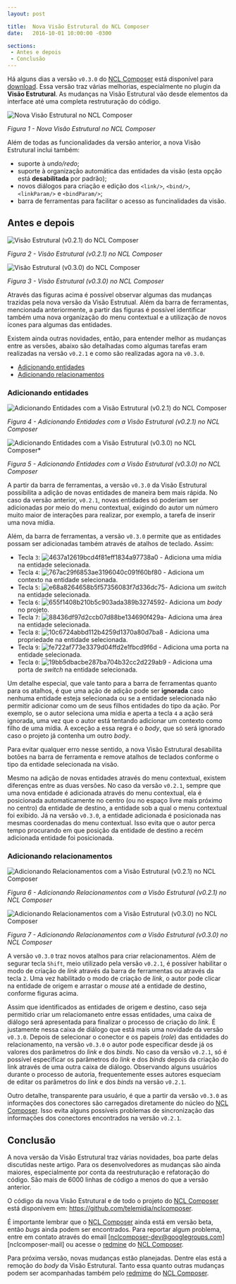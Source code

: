 ```yaml
---
layout: post

title:  Nova Visão Estrutural do NCL Composer
date:   2016-10-01 10:00:00 -0300

sections:
 - Antes e depois
 - Conclusão
---
```


Há alguns dias a versão `v0.3.0` do [NCL Composer](http://composer.telemidia.puc-rio.br/) está disponível para [download](http://composer.telemidia.puc-rio.br/en/download). Essa versão traz várias melhorias, especialmente no plugin da **Visão Estrutural**. As mudanças na Visão Estrutural vão desde elementos da interface até uma completa restruturação do código.

![Nova Visão Estrutural no NCL Composer](../../../../assets/images/2016/10/20/ad70e185481cb44b00eb66e29f336970.png)

*Figura 1 - Nova Visão Estrutural no NCL Composer*

Além de todas as funcionalidades da versão anterior, a nova Visão Estrutural inclui também:

- suporte à *undo/redo*;
- suporte à organização automática das entidades da visão (esta opção está **desabilitada** por padrão);
- novos diálogos para criação e edição dos `<link/>`, `<bind/>`, `<linkParam/>` e `<bindParam/>`;
- barra de ferramentas para facilitar o acesso as funcinalidades da visão.

## Antes e depois

![Visão Estrutural (v0.2.1) do NCL Composer](../../../../assets/images/2016/10/20/a0b3e33f7e0ccc813b7b8ec157e0aa99.png)

*Figura 2 - Visão Estrutural (v0.2.1) no NCL Composer*

![Visão Estrutural (v0.3.0) do NCL Composer](../../../../assets/images/2016/10/20/129fe989c18a3ae95720b17918973a6e.png)

*Figura 3 - Visão Estrutural (v0.3.0) no NCL Composer*

Através das figuras acima é possível observar algumas das mudanças trazidas pela nova versão da Visão Estrutual. Além da barra de ferramentas, mencionada anteriormente, a partir das figuras é possível identificar também uma nova organização do menu contextual e a utilização de novos ícones para algumas das entidades.

Existem ainda outras novidades, então, para entender melhor as mudanças entre as versões, abaixo são detalhadas como algumas tarefas eram realizadas na versão `v0.2.1` e como são realizadas agora na `v0.3.0`.

- [Adicionando entidades](../../../../2016/10/20/nova-versao-da-visao-estrutural-do-ncl-composer.html#adicionando-entidades)
- [Adicionando relacionamentos](../../../../2016/10/20/nova-versao-da-visao-estrutural-do-ncl-composer.html#adicionando-relacionamentos)

### Adicionando entidades

![Adicionando Entidades com a Visão Estrutural (v0.2.1) do NCL Composer](../../../../assets/images/2016/10/20/12e6548eefdcf0389c9b37e1fdaae90a.gif)

*Figura 4 - Adicionando Entidades com a Visão Estrutural (v0.2.1) no NCL Composer*

![Adicionando Entidades com a Visão Estrutural (v0.3.0) no NCL Composer*](../../../../assets/images/2016/10/20/2fa1961ffa964bb41911077d5f6d3aea.gif)

*Figura 5 - Adicionando Entidades com a Visão Estrutural (v0.3.0) no NCL Composer*

A partir da barra de ferramentas, a versão `v0.3.0` da Visão Estrutural possibilita a adição de novas entidades de maneira bem mais rápida. No caso da versão anterior, `v0.2.1`, novas entidades só poderiam ser adicionadas por meio do menu contextual, exigindo do autor um número muito maior de interações para realizar, por exemplo, a tarefa de inserir uma nova mídia.

Além, da barra de ferramentas, a versão `v0.3.0` permite que as entidades possam ser adicionadas também através de atalhos de teclado. Assim:

- Tecla `3`: ![4637a12619bcd4f81eff1834a97738a0](../../../../assets/images/extra/icons/cpricon/0.1.0/4637a12619bcd4f81eff1834a97738a0.png) - Adiciona uma mídia na entidade selecionada.
- Tecla `4`: ![767ac29f6853ae3196040c091f60bf80](../../../../assets/images/extra/icons/cpricon/0.1.0/767ac29f6853ae3196040c091f60bf80.png) - Adiciona um contexto na entidade selecionada.
- Tecla `5`: ![e68a8264658b5f57356083f7d336dc75](../../../../assets/images/extra/icons/cpricon/0.1.0/e68a8264658b5f57356083f7d336dc75.png)- Adiciona um *switch* na entidade selecionada.
- Tecla `6`: ![655f1408b210b5c903ada389b3274592](../../../../assets/images/extra/icons/cpricon/0.1.0/655f1408b210b5c903ada389b3274592.png)- Adiciona um *body* no projeto.
- Tecla `7`: ![88436df97d2ccb07d88be134690f429a](../../../../assets/images/extra/icons/cpricon/0.1.0/88436df97d2ccb07d88be134690f429a.png)- Adiciona uma área na entidade selecionada.
- Tecla `8`: ![10c6724abbd112b4259d1370a80d7ba8](../../../../assets/images/extra/icons/cpricon/0.1.0/10c6724abbd112b4259d1370a80d7ba8.png) - Adiciona uma propriedade na entidade selecionada.
- Tecla `9`: ![fe722af773e3379d04ffd2e1fbcd9f6d](../../../../assets/images/extra/icons/cpricon/0.1.0/fe722af773e3379d04ffd2e1fbcd9f6d.png) - Adiciona uma porta na entidade selecionada.
- Tecla `0`: ![19bb5dbacbe287ba704b32cc2d229ab9](../../../../assets/images/extra/icons/cpricon/0.1.0/19bb5dbacbe287ba704b32cc2d229ab9.png) - Adiciona uma porta de *switch* na entidade selecionada.

Um detalhe especial, que vale tanto para a barra de ferramentas quanto para os atalhos, é que uma ação de adição pode ser **ignorada** caso nenhuma entidade esteja selecionada ou se a entidade selecionada não permitir adicionar como um de seus filhos entidades do tipo da ação. Por exemplo, se o autor seleciona uma mídia e aperta a tecla `4` a ação será ignorada, uma vez que o autor está tentando adicionar um contexto como filho de uma mídia. A exceção a essa regra é o *body*, que só será ignorado caso o projeto já contenha um outro *body*.

Para evitar qualquer erro nesse sentido, a nova Visão Estrutural desabilita botões na barra de ferramenta e remove atalhos de teclados conforme o tipo da entidade selecionada na visão.

Mesmo na adição de novas entidades através do menu contextual, existem diferenças entre as duas versões. No caso da versão `v0.2.1`, sempre que uma nova entidade é adicionada através do menu contextual, ela é posicionada automaticamente no centro (ou no espaço livre mais próximo no centro) da entidade de destino, a entidade sob a qual o menu contextual foi exibido. Já na versão `v0.3.0`, a entidade adicionada é posicionada nas mesmas coordenadas do menu contextual. Isso evita que o autor perca tempo procurando em que posição da entidade de destino a recém adicionada entidade foi posicionada.

### Adicionando relacionamentos

![Adicionando Relacionamentos com a Visão Estrutural (v0.2.1) no NCL Composer](../../../../assets/images/2016/10/20/72cc6b3522ed622e18b28fa78468de87.gif)

*Figura 6 - Adicionando Relacionamentos com a Visão Estrutural (v0.2.1) no NCL Composer*

![Adicionando Relacionamentos com a Visão Estrutural (v0.3.0) no NCL Composer](../../../../assets/images/2016/10/20/8d79c8a4f54e556f9d574345a86d7e33.gif)

*Figura 7 - Adicionando Relacionamentos com a Visão Estrutural (v0.3.0) no NCL Composer*

A versão `v0.3.0` traz novos atalhos para criar relacionamentos. Além de segurar tecla `Shift`, meio utilizado pela versão `v0.2.1`, é possíver habilitar o modo de criação de *link* através da barra de ferramentas ou através da tecla `2`. Uma vez habilitado o modo de criação de *link*, o autor pode clicar na entidade de origem e arrastar o *mouse* até a entidade de destino, conforme figuras acima.

Assim que identificados as entidades de origem e destino, caso seja permitido criar um relaciomaneto entre essas entidades, uma caixa de diálogo será apresentada para finalizar o processo de criação do *link*. É justamente nessa caixa de diálogo que está mais uma novidade da versão `v0.3.0`. Depois de selecionar o conector e os papeis (*role*) das entidades do relacionamento, na versão `v0.3.0` o autor pode especificar desde já os valores dos parâmetros do *link* e dos *binds*. No caso da versão `v0.2.1`, só é possível especificar os parâmetros do *link* e dos *binds* depois da criação do link através de uma outra caixa de diálogo. Observando alguns usuários durante o processo de autoria, frequentemente esses autores esqueciam de editar os parâmetros do *link* e dos *binds* na versão `v0.2.1`.

Outro detalhe, transparente para usuário, é que a partir da versão `v0.3.0` as informações dos conectores são carregados diretamente do núcleo do [NCL Composer](http://composer.telemidia.puc-rio.br/). Isso evita alguns possíveis problemas de sincronização das informações dos conectores encontrados na versão `v0.2.1`.

## Conclusão

A nova versão da Visão Estrutural traz várias novidades, boa parte delas discutidas neste artigo. Para os desenvolvedores as mudanças são ainda maiores, especialmente por conta da reestruturação e refatoração do código. São mais de 6000 linhas de código a menos do que a versão anterior.

O código da nova Visão Estrutural e de todo o projeto do [NCL Composer](http://composer.telemidia.puc-rio.br/) está disponívem em: <https://github.com/telemidia/nclcomposer>.

É importante lembrar que o [NCL Composer](http://composer.telemidia.puc-rio.br/) ainda está em versão beta, então *bugs* ainda podem ser encontrados. Para reportar algum problema, entre em contato através do email [nclcomposer-dev@googlegroups.com][nclcomposer-mail] ou acesse o [redmine](http://composer.telemidia.puc-rio.br/) do [NCL Composer](http://composer.telemidia.puc-rio.br/).

Para próxima versão, novas mudanças estão planejadas. Dentre elas está a remoção do *body* da Visão Estrutural. Tanto essa quanto outras mudanças podem ser acompanhadas também pelo [redmime](http://composer.telemidia.puc-rio.br/) do [NCL Composer](http://composer.telemidia.puc-rio.br/).
